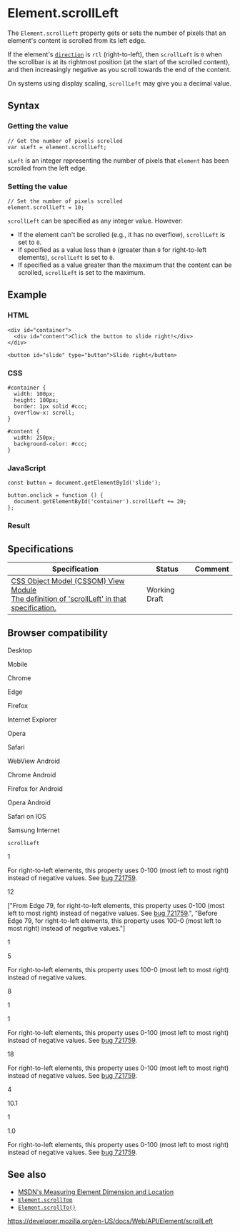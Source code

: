 # Element.scrollLeft

The `Element.scrollLeft` property gets or sets the number of pixels that an element's content is scrolled from its left edge.

If the element's [`direction`](https://developer.mozilla.org/en-US/docs/Web/CSS/direction) is `rtl` (right-to-left), then `scrollLeft` is `0` when the scrollbar is at its rightmost position (at the start of the scrolled content), and then increasingly negative as you scroll towards the end of the content.

On systems using display scaling, `scrollLeft` may give you a decimal value.

## Syntax

### Getting the value

    // Get the number of pixels scrolled
    var sLeft = element.scrollLeft;

`sLeft` is an integer representing the number of pixels that `element` has been scrolled from the left edge.

### Setting the value

    // Set the number of pixels scrolled
    element.scrollLeft = 10;

`scrollLeft` can be specified as any integer value. However:

- If the element can't be scrolled (e.g., it has no overflow), `scrollLeft` is set to `0`.
- If specified as a value less than `0` (greater than `0` for right-to-left elements), `scrollLeft` is set to `0`.
- If specified as a value greater than the maximum that the content can be scrolled, `scrollLeft` is set to the maximum.

## Example

### HTML

    <div id="container">
      <div id="content">Click the button to slide right!</div>
    </div>

    <button id="slide" type="button">Slide right</button>

### CSS

    #container {
      width: 100px;
      height: 100px;
      border: 1px solid #ccc;
      overflow-x: scroll;
    }

    #content {
      width: 250px;
      background-color: #ccc;
    }

### JavaScript

    const button = document.getElementById('slide');

    button.onclick = function () {
      document.getElementById('container').scrollLeft += 20;
    };

### Result

## Specifications

<table><thead><tr class="header"><th>Specification</th><th>Status</th><th>Comment</th></tr></thead><tbody><tr class="odd"><td><a href="https://drafts.csswg.org/cssom-view/#dom-element-scrollleft">CSS Object Model (CSSOM) View Module<br />
<span class="small">The definition of 'scrollLeft' in that specification.</span></a></td><td><span class="spec-wd">Working Draft</span></td><td></td></tr></tbody></table>

## Browser compatibility

Desktop

Mobile

Chrome

Edge

Firefox

Internet Explorer

Opera

Safari

WebView Android

Chrome Android

Firefox for Android

Opera Android

Safari on IOS

Samsung Internet

`scrollLeft`

1

For right-to-left elements, this property uses 0-100 (most left to most right) instead of negative values. See [bug 721759](https://crbug.com/721759).

12

\["From Edge 79, for right-to-left elements, this property uses 0-100 (most left to most right) instead of negative values. See [bug 721759](https://crbug.com/721759).", "Before Edge 79, for right-to-left elements, this property uses 100-0 (most left to most right) instead of negative values."\]

1

5

For right-to-left elements, this property uses 100-0 (most left to most right) instead of negative values.

8

1

1

For right-to-left elements, this property uses 0-100 (most left to most right) instead of negative values. See [bug 721759](https://crbug.com/721759).

18

For right-to-left elements, this property uses 0-100 (most left to most right) instead of negative values. See [bug 721759](https://crbug.com/721759).

4

10.1

1

1.0

For right-to-left elements, this property uses 0-100 (most left to most right) instead of negative values. See [bug 721759](https://crbug.com/721759).

## See also

- [MSDN's Measuring Element Dimension and Location](<https://msdn.microsoft.com/en-us/library/hh781509(v=vs.85).aspx>)
- [`Element.scrollTop`](scrolltop)
- [`Element.scrollTo()`](scrollto)

<a href="https://developer.mozilla.org/en-US/docs/Web/API/Element/scrollLeft" class="_attribution-link">https://developer.mozilla.org/en-US/docs/Web/API/Element/scrollLeft</a>
